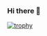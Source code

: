 ### Hi there 👋

[![trophy](https://github-profile-trophy.vercel.app/?username=deniscsz&rank=SECRET,S,SS,SSS,A,AA,AAA,B)](https://github.com/ryo-ma/github-profile-trophy)

